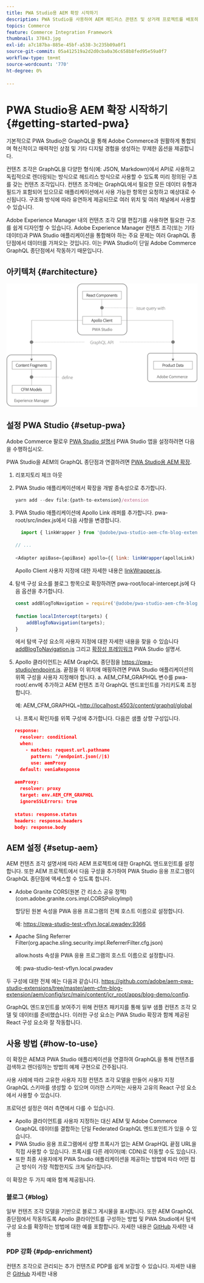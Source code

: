 ```yaml
---
title: PWA Studio용 AEM 확장 시작하기
description: PWA Studio을 사용하여 AEM 헤드리스 콘텐츠 및 상거래 프로젝트를 배포하는 방법을 알아봅니다.
topics: Commerce
feature: Commerce Integration Framework
thumbnail: 37843.jpg
exl-id: a7c187ba-885e-45bf-a538-3c235b09a0f1
source-git-commit: 05a412519a2d2d0cba0a36c658b8fed95e59a0f7
workflow-type: tm+mt
source-wordcount: '770'
ht-degree: 0%

---
```


# PWA Studio용 AEM 확장 시작하기 {#getting-started-pwa}

기본적으로 PWA Studio은 GraphQL을 통해 Adobe Commerce과 원활하게 통합되며 혁신적이고 매력적인 상점 및 기타 디지털 경험을 생성하는 무제한 옵션을 제공합니다.

컨텐츠 조각은 GraphQL을 다양한 형식(예: JSON, Markdown)에서 API로 사용하고 독립적으로 렌더링되는 방식으로 헤드리스 방식으로 사용할 수 있도록 미리 정의된 구조를 갖는 컨텐츠 조각입니다. 컨텐츠 조각에는 GraphQL에서 필요한 모든 데이터 유형과 필드가 포함되어 있으므로 애플리케이션에서 사용 가능한 항목만 요청하고 예상대로 수신됩니다. 구조화 방식에 따라 유연하게 제공되므로 여러 위치 및 여러 채널에서 사용할 수 있습니다.

Adobe Experience Manager 내의 컨텐츠 조각 모델 편집기를 사용하면 필요한 구조를 쉽게 디자인할 수 있습니다. Adobe Experience Manager 컨텐츠 조각(또는 기타 데이터)과 PWA Studio 애플리케이션을 통합해야 하는 주요 문제는 여러 GraphQL 종단점에서 데이터를 가져오는 것입니다. 이는 PWA Studio이 단일 Adobe Commerce GraphQL 종단점에서 작동하기 때문입니다.

## 아키텍처 {#architecture}

![PWA 헤드리스 아키텍처](/help/commerce-cloud/assets/PWA-Studio_Architecture.png)

## 설정 PWA Studio {#setup-pwa}

Adobe Commerce 팔로우 [PWA Studio 설명서](https://developer.adobe.com/commerce/pwa-studio/tutorials/) PWA Studio 앱을 설정하려면 다음을 수행하십시오.

PWA Studio을 AEM의 GraphQL 종단점과 연결하려면 [PWA Studio용 AEM 확장](https://github.com/adobe/aem-pwa-studio-extensions).

1. 리포지토리 체크 아웃

1. PWA Studio 애플리케이션에서 확장을 개발 종속성으로 추가합니다.

   ```javascript
   yarn add --dev file:{path-to-extension}/extension
   ```

1. PWA Studio 애플리케이션에 Apollo Link 래퍼를 추가합니다. pwa-root/src/index.js에서 다음 사항을 변경합니다.

   ```javascript
     import { linkWrapper } from '@adobe/pwa-studio-aem-cfm-blog-extension';
   
   // ...
   
   <Adapter apiBase={apiBase} apollo={{ link: linkWrapper(apolloLink) }} store={store}>
   ```

   Apollo Client 사용자 지정에 대한 자세한 내용은 [linkWrapper.js](https://github.com/adobe/aem-pwa-studio-extensions/blob/master/aem-cfm-blog-extension/extension/src/linkWrapper.js).

1. 탐색 구성 요소를 블로그 항목으로 확장하려면 pwa-root/local-intercept.js에 다음 옵션을 추가합니다.

   ```javascript
   const addBlogToNavigation = require('@adobe/pwa-studio-aem-cfm-blog-extension/src/addBlogToNavigation');
   
   function localIntercept(targets) {
       addBlogToNavigation(targets);
   }    
   ```

   에서 탐색 구성 요소의 사용자 지정에 대한 자세한 내용을 찾을 수 있습니다 [addBlogToNavigation.js](https://github.com/adobe/aem-pwa-studio-extensions/blob/master/aem-cfm-blog-extension/extension/src/addBlogToNavigation.js) 그리고 [확장성 프레임워크](https://developer.adobe.com/commerce/pwa-studio/guides/general-concepts/extensibility/) PWA Studio 설명서.

1. Apollo 클라이언트는 AEM GraphQL 종단점을 <https://pwa-studio/endpoint.js>. 끝점을 이 위치에 매핑하려면 PWA Studio 애플리케이션의 위쪽 구성을 사용자 지정해야 합니다. a. AEM_CFM_GRAPHQL 변수를 pwa-root/.env에 추가하고 AEM 컨텐츠 조각 GraphQL 엔드포인트를 가리키도록 조정합니다.

   예: AEM_CFM_GRAPHQL=<http://localhost:4503/content/graphql/global>

   나. 프록시 확인자를 위쪽 구성에 추가합니다. 다음은 샘플 상향 구성입니다.

```json
   response:
     resolver: conditional
     when:
       - matches: request.url.pathname
         pattern: ^/endpoint.json(/|$)
         use: aemProxy
     default: veniaResponse

   aemProxy:
     resolver: proxy
     target: env.AEM_CFM_GRAPHQL
     ignoreSSLErrors: true

   status: response.status
   headers: response.headers
   body: response.body
```

## AEM 설정 {#setup-aem}

AEM 컨텐츠 조각 설명서에 따라 AEM 프로젝트에 대한 GraphQL 엔드포인트를 설정합니다. 또한 AEM 프로젝트에서 다음 구성을 추가하여 PWA Studio 응용 프로그램이 GraphQL 종단점에 액세스할 수 있도록 합니다.

* Adobe Granite CORS(원본 간 리소스 공유 정책)(com.adobe.granite.cors.impl.CORSPolicyImpl)

   할당된 원본 속성을 PWA 응용 프로그램의 전체 호스트 이름으로 설정합니다.

   예:  <https://pwa-studio-test-vflyn.local.pwadev:9366>

* Apache Sling Referrer Filter(org.apache.sling.security.impl.ReferrerFilter.cfg.json)

   allow.hosts 속성을 PWA 응용 프로그램의 호스트 이름으로 설정합니다.

   예: pwa-studio-test-vflyn.local.pwadev

두 구성에 대한 전체 예는 다음과 같습니다. <https://github.com/adobe/aem-pwa-studio-extensions/tree/master/aem-cfm-blog-extension/aem/config/src/main/content/jcr_root/apps/blog-demo/config>.

GraphQL 엔드포인트를 보여주기 위해 컨텐츠 패키지를 통해 일부 샘플 컨텐츠 조각 모델 및 데이터를 준비했습니다. 이러한 구성 요소는 PWA Studio 확장과 함께 제공된 React 구성 요소와 잘 작동합니다.

## 사용 방법 {#how-to-use}

이 확장은 AEM과 PWA Studio 애플리케이션을 연결하여 GraphQL을 통해 컨텐츠를 검색하고 렌더링하는 방법의 예제 구현으로 간주됩니다.

사용 사례에 따라 고유한 사용자 지정 컨텐츠 조각 모델을 만들어 사용자 지정 GraphQL 스키마를 생성할 수 있으며 이러한 스키마는 사용자 고유의 React 구성 요소에서 사용할 수 있습니다.

프로덕션 설정은 여러 측면에서 다를 수 있습니다.

* Apollo 클라이언트를 사용자 지정하는 대신 AEM 및 Adobe Commerce GraphQL 데이터를 결합하는 단일 Federated GraphQL 엔드포인트가 있을 수 있습니다.
* PWA Studio 응용 프로그램에서 상향 프록시가 없는 AEM GrapHQL 끝점 URL을 직접 사용할 수 있습니다. 프록시를 다른 레이어(예: CDN)로 이동할 수도 있습니다.
* 또한 최종 사용자에게 PWA Studio 애플리케이션을 제공하는 방법에 따라 어떤 접근 방식이 가장 적합한지도 크게 달라집니다.

이 확장은 두 가지 예와 함께 제공됩니다.

### 블로그 {#blog}

일부 컨텐츠 조각 모델을 기반으로 블로그 게시물을 표시합니다. 또한 AEM GraphQL 종단점에서 작동하도록 Apollo 클라이언트를 구성하는 방법 및 PWA Studio에서 탐색 구성 요소를 확장하는 방법에 대한 예를 포함합니다. 자세한 내용은 [GitHub](https://github.com/adobe/aem-pwa-studio-extensions/tree/master/aem-cfm-blog-extension) 자세한 내용

### PDP 강화 {#pdp-enrichment}

컨텐츠 조각으로 관리되는 추가 컨텐츠로 PDP를 쉽게 보강할 수 있습니다.  자세한 내용은 [GitHub](https://github.com/adobe/aem-pwa-studio-extensions/tree/master/aem-cif-product-page-extension) 자세한 내용
